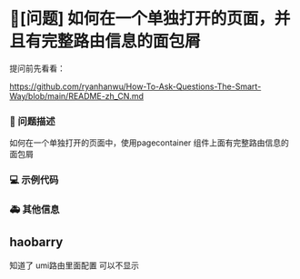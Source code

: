 # 🧐[问题] 如何在一个单独打开的页面，并且有完整路由信息的面包屑

提问前先看看：

https://github.com/ryanhanwu/How-To-Ask-Questions-The-Smart-Way/blob/main/README-zh_CN.md

### 🧐 问题描述

如何在一个单独打开的页面中，使用pagecontainer 组件上面有完整路由信息的面包屑

### 💻 示例代码

### 🚑 其他信息

## haobarry

知道了 umi路由里面配置 可以不显示
